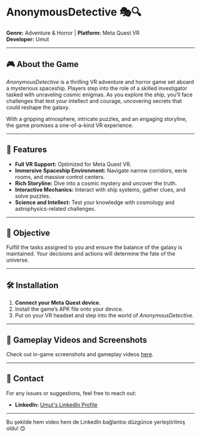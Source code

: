 # AnonymousDetective 🎭🔍  
**Genre:** Adventure & Horror | **Platform:** Meta Quest VR  
**Developer:** Umut  

---

## 🎮 About the Game  
*AnonymousDetective* is a thrilling VR adventure and horror game set aboard a mysterious spaceship. Players step into the role of a skilled investigator tasked with unraveling cosmic enigmas. As you explore the ship, you’ll face challenges that test your intellect and courage, uncovering secrets that could reshape the galaxy.  

With a gripping atmosphere, intricate puzzles, and an engaging storyline, the game promises a one-of-a-kind VR experience.  

---

## 🚀 Features  
- **Full VR Support:** Optimized for Meta Quest VR.  
- **Immersive Spaceship Environment:** Navigate narrow corridors, eerie rooms, and massive control centers.  
- **Rich Storyline:** Dive into a cosmic mystery and uncover the truth.  
- **Interactive Mechanics:** Interact with ship systems, gather clues, and solve puzzles.  
- **Science and Intellect:** Test your knowledge with cosmology and astrophysics-related challenges.  

---

## 🎯 Objective  
Fulfill the tasks assigned to you and ensure the balance of the galaxy is maintained. Your decisions and actions will determine the fate of the universe.  

---

## 🛠️ Installation  
1. **Connect your Meta Quest device.**  
2. Install the game’s APK file onto your device.  
3. Put on your VR headset and step into the world of *AnonymousDetective*.  

---

## 🎥 Gameplay Videos and Screenshots  
Check out in-game screenshots and gameplay videos [here](https://youtu.be/_FAEsr1N4SY).  

---

## 📢 Contact  
For any issues or suggestions, feel free to reach out:   
- **LinkedIn:** [Umut's LinkedIn Profile](https://www.linkedin.com/in/umut-y%C4%B1lmaz-577221251/)  

--- 

Bu şekilde hem video hem de LinkedIn bağlantısı düzgünce yerleştirilmiş oldu! 😊
